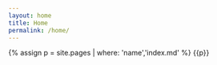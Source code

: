 ```yaml
---
layout: home
title: Home
permalink: /home/
---
```

<!-- Just redirect to home.md -->
{% assign p = site.pages | where: 'name','index.md' %}
{{p}}
